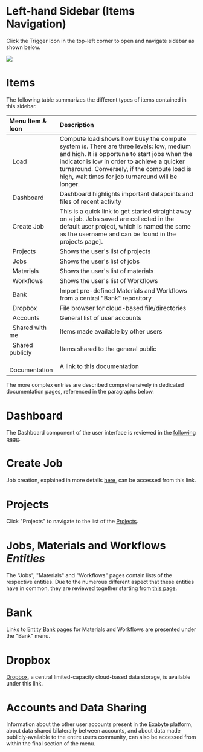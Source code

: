 # Left-hand Sidebar (Items Navigation)

Click the Trigger Icon <i class="zmdi zmdi-menu zmdi-hc-border"></i> in the top-left corner to open and navigate sidebar as shown below.

<img src="/images/ui-left-sidebar.png"/>

# Items

The following table summarizes the different types of items contained in this sidebar. 

| Menu Item & Icon                                         | Description
| :---------------------------                      |:-------------
| <i class="zmdi zmdi-circle"></i> &nbsp; Load                                      | Compute load shows how busy the compute system is. There are three levels: low, medium and high. It is opportune to start jobs when the indicator is low in order to achieve a quicker turnaround. Conversely, if the compute load is high, wait times for job turnaround will be longer.
| <i class="zmdi zmdi-view-dashboard"></i> &nbsp; Dashboard         | Dashboard highlights important datapoints and files of recent activity
| <i class="zmdi zmdi-file"></i> &nbsp; Create Job             | This is a quick link to get started straight away on a job. Jobs saved are collected in the default user project, which is named the same as the username and can be found in the projects page].
| <i class="zmdi zmdi-folder"></i> &nbsp; Projects           | Shows the user's list of projects
| <i class="zmdi zmdi-file"></i> &nbsp; Jobs                   | Shows the user's list of jobs
| <i class="zmdi zmdi-widgets"></i> &nbsp; Materials         | Shows the user's list of materials
| <i class="zmdi zmdi-dot-circle"></i> &nbsp; Workflows         | Shows the user's list of Workflows
| <i class="zmdi zmdi-balance"></i> &nbsp; Bank            | Import pre-defined Materials and Workflows from a central "Bank" repository
| <i class="zmdi zmdi-cloud-box"></i> &nbsp; Dropbox                         | File browser for cloud-based file/directories
| <i class="zmdi zmdi-globe-alt"></i> &nbsp; Accounts                                 | General list of user accounts
| <i class="zmdi zmdi-comments"></i> &nbsp; Shared with me                            | Items made available by other users
| <i class="zmdi zmdi-comments"></i> &nbsp; Shared publicly                            | Items shared to the general public
| <i class="zmdi zmdi-file"></i> &nbsp; Documentation                                 | A link to this documentation

The more complex entries are described comprehensively in dedicated documentation pages, referenced in the paragraphs below.

# Dashboard

The Dashboard component of the user interface is reviewed in the [following page](../dashboard.md).

# Create Job

Job creation, explained in more details [here](/jobs/actions/create.md), can be accessed from this link.

# Projects

Click "Projects" to navigate to the list of the [Projects](/jobs/projects.md).

# Jobs, Materials and Workflows *Entities*

The "Jobs", "Materials" and "Workflows" pages contain lists of the respective entities. Due to the numerous different aspect that these entities have in common, they are reviewed together starting from [this page](/entities-general/overview.md).

# Bank

Links to [Entity Bank](/entities-general/bank.md) pages for Materials and Workflows are presented under the "Bank" menu.


# Dropbox

[Dropbox]((data/files/dropbox.md)), a central limited-capacity cloud-based data storage, is available under this link.


# Accounts and Data Sharing

Information about the other user accounts present in the Exabyte platform, about data shared bilaterally between accounts, and about data made publicly-available to the entire users community, can also be accessed from within the final section of the menu.
